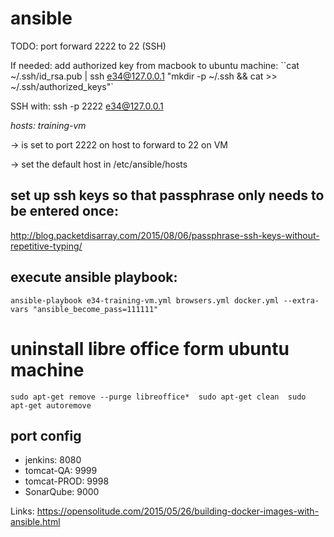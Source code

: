 # ansible
TODO: port forward 2222 to 22 (SSH)

If needed: add authorized key from macbook to ubuntu machine: ``cat ~/.ssh/id_rsa.pub | ssh e34@127.0.0.1 "mkdir -p ~/.ssh && cat >>  ~/.ssh/authorized_keys"`

SSH with: ssh -p 2222 e34@127.0.0.1

*hosts: training-vm*

-> is set to port 2222 on host to forward to 22 on VM 

-> set the default host in /etc/ansible/hosts 


## set up ssh keys so that passphrase only needs to be entered once:
http://blog.packetdisarray.com/2015/08/06/passphrase-ssh-keys-without-repetitive-typing/

## execute ansible playbook: 
``ansible-playbook e34-training-vm.yml browsers.yml docker.yml --extra-vars "ansible_become_pass=111111"``

# uninstall libre office form ubuntu machine
``sudo apt-get remove --purge libreoffice* 
  sudo apt-get clean 
  sudo apt-get autoremove ``



## port config
- jenkins: 8080
- tomcat-QA: 9999
- tomcat-PROD: 9998
- SonarQube: 9000


Links: 
https://opensolitude.com/2015/05/26/building-docker-images-with-ansible.html




